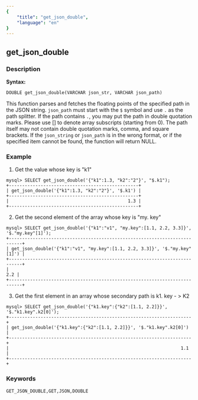 ```yaml
---
{
    "title": "get_json_double",
    "language": "en"
}
---
```


<!-- 
Licensed to the Apache Software Foundation (ASF) under one
or more contributor license agreements.  See the NOTICE file
distributed with this work for additional information
regarding copyright ownership.  The ASF licenses this file
to you under the Apache License, Version 2.0 (the
"License"); you may not use this file except in compliance
with the License.  You may obtain a copy of the License at

  http://www.apache.org/licenses/LICENSE-2.0

Unless required by applicable law or agreed to in writing,
software distributed under the License is distributed on an
"AS IS" BASIS, WITHOUT WARRANTIES OR CONDITIONS OF ANY
KIND, either express or implied.  See the License for the
specific language governing permissions and limitations
under the License.
-->

## get_json_double
### Description
**Syntax:**

`DOUBLE get_json_double(VARCHAR json_str, VARCHAR json_path)`

This function parses and fetches the floating points of the specified path in the JSON string. `json_path` must start with the `$` symbol and use `.` as the path splitter. If the path contains `.`, you may put the path in double quotation marks. Please use [] to denote array subscripts (starting from 0). The path itself may not contain double quotation marks, comma, and square brackets. If the `json_string` or `json_path` is in the wrong format, or if the specified item cannot be found, the function will return NULL.

### Example

1. Get the value whose key is "k1"

```
mysql> SELECT get_json_double('{"k1":1.3, "k2":"2"}', "$.k1");
+-------------------------------------------------+
| get_json_double('{"k1":1.3, "k2":"2"}', '$.k1') |
+-------------------------------------------------+
|                                             1.3 |
+-------------------------------------------------+
```

2. Get the second element of the array whose key is "my. key"

```
mysql> SELECT get_json_double('{"k1":"v1", "my.key":[1.1, 2.2, 3.3]}', '$."my.key"[1]');
+---------------------------------------------------------------------------+
| get_json_double('{"k1":"v1", "my.key":[1.1, 2.2, 3.3]}', '$."my.key"[1]') |
+---------------------------------------------------------------------------+
|                                                                       2.2 |
+---------------------------------------------------------------------------+
```

3. Get the first element in an array whose secondary path is k1. key - > K2
```
mysql> SELECT get_json_double('{"k1.key":{"k2":[1.1, 2.2]}}', '$."k1.key".k2[0]');
+---------------------------------------------------------------------+
| get_json_double('{"k1.key":{"k2":[1.1, 2.2]}}', '$."k1.key".k2[0]') |
+---------------------------------------------------------------------+
|                                                                 1.1 |
+---------------------------------------------------------------------+
```
### Keywords
```
GET_JSON_DOUBLE,GET,JSON,DOUBLE
```

